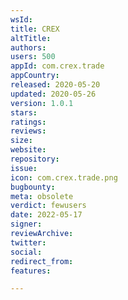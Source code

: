 ```yaml
---
wsId: 
title: CREX
altTitle: 
authors: 
users: 500
appId: com.crex.trade
appCountry: 
released: 2020-05-20
updated: 2020-05-26
version: 1.0.1
stars: 
ratings: 
reviews: 
size: 
website: 
repository: 
issue: 
icon: com.crex.trade.png
bugbounty: 
meta: obsolete
verdict: fewusers
date: 2022-05-17
signer: 
reviewArchive: 
twitter: 
social: 
redirect_from: 
features: 

---
```



